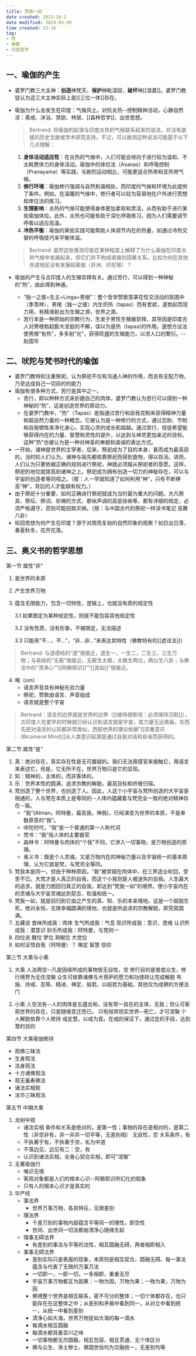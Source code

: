 ```yaml
---
title: 梵我一如
date created: 2023-10-2
date modified: 2024-03-09
time created: 23:16
tag:
- 梵
- 佛教
- 印度哲学
---
```


## 一、瑜伽的产生

* 婆罗门教三大主神：**创造**神梵天，**保护**神毗湿奴，**破坏**神[[湿婆]]。婆罗门教徒认为这三大主神实际上是[[三位一体]]存在。
* 瑜伽为什么会发生在印度：气候风土。对抗炎热--控制精神活动，心静自然凉：斋戒、沐浴、禁欲、林居、[[森林哲学]]、出世思想。

    >Bertrand: 将瑜伽的起源与印度炎热的气候联系起来的说法，并没有直接的历史文献或学术研究支持。不过，可以推测这种说法可能基于以下几点理解：

  1. **身体活动适应性**：在炎热的气候中，人们可能会倾向于进行较为温和、不太耗费体力的身体活动。瑜伽中的体位法（Asanas）和呼吸控制（Pranayama）等实践，与剧烈运动相比，可能更适合热带和亚热带气候。
  2. **修行环境**：瑜伽修行强调与自然和谐相处，而印度的气候和环境为此提供了条件。例如，在温暖的气候中，修行者可以较为容易地在户外进行冥想和体位法的练习。
  3. **生理影响**：炎热的气候可能使得身体更加柔软和灵活，从而有助于进行某些瑜伽体位。此外，炎热也可能有助于深化呼吸练习，因为人们需要调节呼吸以适应高温。
  4. **冷热平衡**：瑜伽的某些实践可能帮助人体调节内在的热量，如通过冷热交替的呼吸技巧来平衡体温。

  >Bertrand: 虽然这些推测可能在某种程度上解释了为什么瑜伽在印度炎热气候中发展起来，但它们并不构成直接的因果关系。比如为何在其他赤道地区没有发展起瑜伽（非洲、印尼等）？
  ​
* 瑜伽的产生与古印度人的生殖崇拜有关。通过苦行，可以得到一种神秘的“热”，由此得到神通。
	* “独一之彼=生主=Linga=男根”：整个哲学赞歌笼罩在性交活动的氛围中（季羡林），男根（独一之彼）内生炽热（tapas）而有爱欲，遂勃起而现力用，有精液射出为生殖之源，世界之源。
	* 苦行本是一种原始的宗教行为，生发于男性生殖器崇拜，其导因是印度古人对男根勃起膨大坚挺的不解，误以为是热（tapas)的作用。遂想方设法使男根“有热”，多多射“光”，获得旺盛的生殖能力，以求人口的繁衍。--赵国华

## 二、吠陀与梵书时代的瑜伽

* 婆罗门教特别注重祭祀，认为祭祀不仅有沟通人神的作用，而且有支配万物，乃至达成自己一切目的的能力
* 瑜伽有很多种方式，苦行是其中之一。
	* 苦行，即以种种方式来折磨自己的肉体，婆罗门教认为苦行可以得到一种神秘的“热”，这是创造世界的原动力。
	* 在婆罗门教中，"热"（Tapas）是指通过苦行和自我克制来获得精神力量和超自然力量的一种概念。它被认为是一种修行的方式，通过忍耐、节制和自我牺牲来净化身心，实现心灵的成长和超越。通过苦行，信徒希望能够获得内在的力量、智慧和灵性的提升，以达到与神灵更加亲近的目标。这种"热"也被认为是一种对神圣的奉献和虔诚的表达方式。
* 一开始，诸神是世界的主宰者，后来，祭祀成为了目的本身，甚而成为最高目的，当时的人们认为，诸神与祖先都依靠祭祀而得到食物，得以存活。进而，人们认为只要依据正确的规则进行祭祀，神就必须服从祭祀者的意愿。这样，祭祀的地位就提高到诸神之上。祭祀成为拥有创造一切力的神秘存在，可以与宇宙的创造者等同视之。（按：人一早就知道了如何利用“神”，只有不断捧高“神”，背后的人才能越有权力。）
* 由于祭祀十分重要，如何正确进行祭祀就成为当时最为重大的问题。大凡祭具、祭坛、祭词、祈祷的方式、歌咏声调的高低徐疾等，都有详细的规定，必须严格遵守，否则可能招致灾祸。（按：与中国古代的祭祀一样读书笔记 巫舞八卦​）
* 轮回思想为何产生在印度？源于对周而复始的自然印象的观察？如日出日落，春夏秋冬，花开花落。

## 三、奥义书的哲学思想

第一节 属性“非”

1. 是世界的本原

2. 产生世界万物

3. 蕴含无限能力，包含一切特性，逻辑上，也就没有质的规定性

	3.1 如果限定为某种规定性，则就不能包容其他规定性
	
	3.2 没有性质，没有形象，不被限定，无法描述
	
	3.3 只能用“不...，不...”，“非...非...”来表达其特性（佛教特有的[[遮诠法]]​）


>Bertrand: 与道德经的“道”很接近，道生一，一生二，二生三，三生万物；﻿与易经的“无极”很接近，无极生太极，太极生两仪，两仪生八卦；与佛法中的“清净心”“[[阿赖耶识]]”“[[真如]]”很接近。

 4. 唵（om）
	- 语言声音具有神秘先验力量
	- 祭祀，赞歌由语言、声音组成
	- 语言就是整个宇宙

>Bertrand：语言的边界就是世界的边界（[[维特根斯坦：必须保持沉默]]），古印度人在更早的时候就已经认识到语言就是宇宙，其力量无远弗届。东西先民对语言的认知都非常类似，西部世界的理论依据”[[双重意识(Bicameral Mind)]]从人类意识起源是通过自我对话和自省而获得的。

第二节 属性“是”

1. 真：绝对存在，真实存在性是无可置疑的。我们无法用感官来接触它，用语言来表述它，但是，它无所不在，世界万物只是它的显现。
2. 知：精神的，主体的﻿，而非客体的。
3. 乐：世界本性的圆满，追求宗教的解脱，最高目标和终极归宿。
4. 梵创造了整个世界，也创造了人。因此，人这个小宇宙与梵所创造的大宇宙是相通的，人与梵在本质上是等同的--人体内蕴藏着与梵完全一致的绝对精神存在--我。
	 * “我”(Atman，阿特曼，最高我，神我)，已经演变为世界的本原，不是单数原意的“我”。
    * 吠陀时代，“我”是一个普通的第一人称代词
    * 梵书：“我”指人体的主要器官
    * 森林书：阿特曼与肉体的“个我”不同，它渗入一切事物，是万物创造的原理。
    * 奥义书：既是个人灵魂，又是万物内在的神秘力量以及宇宙统一的基本原理，认为它就是梵，与梵完全等同。
5. 梵我本是同一，但由于种种原因，“我”被禁锢在肉体中，在三界造业轮回，受苦不已。大梵才是人真正的自我，而这个小我则是人被迷失的自我。人生最大的追求，就是力图回归真正的自我，即达到“梵我一如”的境界。使小宇宙内在的灵魂与大宇宙灵魂达到契合、和谐和统一。
6. 梵我一如，就是回归到它由之产生的真、知、乐的本来境地。这是一个超脱生死，绝对永恒，无限幸福圆满的境地，也就是所追求的宗教解脱，即究竟圆满。
7. 五藏说
    食味所成我：肉体
    生气所成我：气息
    现识所成我：意识，思维
    认识所成我：潜意识
    妙乐所成我：阿特曼，与梵同一
8. 四位说
    醒位
    梦位
    熟眠位
    大觉位
9. 如何证悟自我（阿特曼）？
	禅定
	智慧
	信仰

第三节 大乘与小乘

1. 大乘
	人法两空--凡是因缘所成的事物皆无自性，空
	修行目的是普度众生，修行境界为无住涅槃
	众生可依靠诸佛与大菩萨的愿力和功德转让完成解脱
	布施、持戒、忍辱、精进、禅定、般若。以般若为基础，其他仅为成佛的方便法门

2. 小乘
	人空法有--人的肉体是五蕴合和，没有常一自在的主体，无我；但认可客观世界的存在，只是随缘变迁而已。
	只有抛弃现实世界--死亡，才可涅槃
	个人解脱依靠个人修持
	戒定慧，以戒为首。在戒的保证下，通过定的手段，达到慧的目的

第四节 大乘瑜伽修持

- 观佛三昧法
- 生身观法
- 法身观法
- 十方诸佛观法
- 观无量寿佛法
- 诸法实相观
- 法华三昧观法

第五节 中期大乘

1. 龙树中观
	- 诸法实相
		条件和关系是绝对的，是第一性；事物的存在是相对的，是第二性（非空非有，非一非异﻿一切平等，无差别相）
		无自性，空
		关系条件，有
	- 不执著于有，不执著于空，名为中道
	- 不落边见，边见有二：空，有
	- 认识到诸法实相，全身心契合实相，即可“涅槃”
2. 无著瑜伽行
	- 唯识无境
	- 客观对象都是人们的根本心识--阿赖耶识所幻化的假象
	- 只有人的根本心识才是真实的
 3. 华严经
	- 事法界
		- 世界万事万物，各具特征，无限差别
	- 理法界
		- 千差万别的事物内部蕴含平等同一的理性，即空性
		- 世间、出世间一切法都由清净心随缘生起
	- 理事无碍法界
		- 有差别的事法与平等的法性，相互圆融无碍，两者相即相入
	- 事事无碍法界
		- 差别实际只是表面的现象，本质则是相互契合，圆融无碍、每一事法蕴含与代表了无限的万事万法
		- 一切即一，一即一切，一多相即，重重无尽
		- 宇宙万事万物都互为因果：一物为因，万物为果；一物为果，万物为因
		- 佛境整个世界是相互联系，密不可分的整体；一切个体都存在，也只能存在在这整体之中；从差别和矛盾中看到同一，从对立中看到统一，从统一中看到差别
		- 清净心如大海，世界万物犹如大海的每一滴水
		- 每滴水相互圆融
		- 每滴水都具备百川之味
		- 一切事物都无尽圆融，相互包容、相互贯通、无个体区分
		- 佛与众生、净土秽土、佛国世俗均为交融统一，无差别均等
 
 